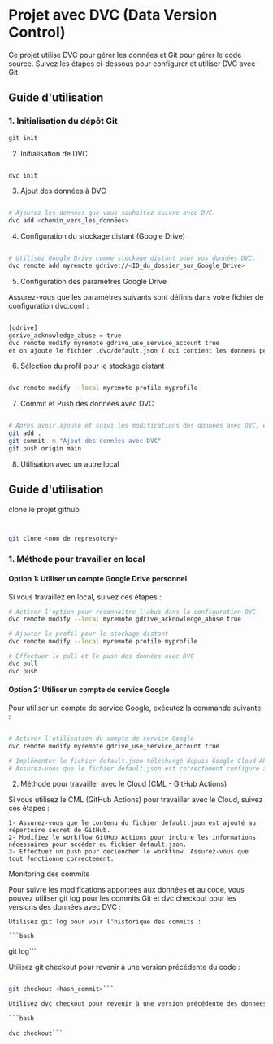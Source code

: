 # Projet avec DVC (Data Version Control)

Ce projet utilise DVC pour gérer les données et Git pour gérer le code source. Suivez les étapes ci-dessous pour configurer et utiliser DVC avec Git.

## Guide d'utilisation

### 1. Initialisation du dépôt Git

```bash
git init
```
2. Initialisation de DVC

```bash

dvc init
```
3. Ajout des données à DVC

```bash

# Ajoutez les données que vous souhaitez suivre avec DVC.
dvc add <chemin_vers_les_données>
```
4. Configuration du stockage distant (Google Drive)

```bash

# Utilisez Google Drive comme stockage distant pour vos données DVC.
dvc remote add myremote gdrive://<ID_du_dossier_sur_Google_Drive>
```
5. Configuration des paramètres Google Drive

Assurez-vous que les paramètres suivants sont définis dans votre fichier de configuration dvc.conf :
```bash

[gdrive]
gdrive_acknowledge_abuse = true
dvc remote modify myremote gdrive_use_service_account true
et on ajoute le fichier .dvc/default.json ( qui contient les donnees personnelles de google drive)
```
6. Sélection du profil pour le stockage distant
```bash

dvc remote modify --local myremote profile myprofile
```



7. Commit et Push des données avec DVC

```bash

# Après avoir ajouté et suivi les modifications des données avec DVC, effectuez les étapes Git classiques pour les commit et push.
git add .
git commit -m "Ajout des données avec DVC"
git push origin main
```
8. Utilisation avec un autre local

## Guide d'utilisation
clone le projet github
  ```bash


git clone <nom de represotory>
```
### 1. Méthode pour travailler en local

#### Option 1: Utiliser un compte Google Drive personnel

Si vous travaillez en local, suivez ces étapes :

```bash
# Activer l'option pour reconnaître l'abus dans la configuration DVC
dvc remote modify --local myremote gdrive_acknowledge_abuse true

# Ajouter le profil pour le stockage distant
dvc remote modify --local myremote profile myprofile

# Effectuer le pull et le push des données avec DVC
dvc pull
dvc push
```
#### Option 2: Utiliser un compte de service Google

Pour utiliser un compte de service Google, exécutez la commande suivante :

```bash

# Activer l'utilisation du compte de service Google
dvc remote modify myremote gdrive_use_service_account true

# Implémenter le fichier default.json téléchargé depuis Google Cloud API
# Assurez-vous que le fichier default.json est correctement configuré avec les autorisations nécessaires
```
2. Méthode pour travailler avec le Cloud (CML - GitHub Actions)

Si vous utilisez le CML (GitHub Actions) pour travailler avec le Cloud, suivez ces étapes :

    1- Assurez-vous que le contenu du fichier default.json est ajouté au répertoire secret de GitHub.
    2- Modifiez le workflow GitHub Actions pour inclure les informations nécessaires pour accéder au fichier default.json.
    3- Effectuez un push pour déclencher le workflow. Assurez-vous que tout fonctionne correctement.

Monitoring des commits

Pour suivre les modifications apportées aux données et au code, vous pouvez utiliser git log pour les commits Git et dvc checkout pour les versions des données avec DVC :

    Utilisez git log pour voir l'historique des commits :

    ```bash

git log```

Utilisez git checkout pour revenir à une version précédente du code :

```bash

git checkout <hash_commit>```

Utilisez dvc checkout pour revenir à une version précédente des données :

```bash

dvc checkout```

